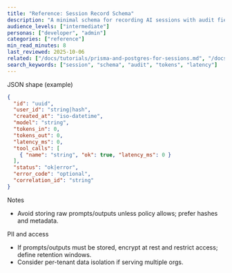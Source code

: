 ```yaml
---
title: "Reference: Session Record Schema"
description: "A minimal schema for recording AI sessions with audit fields."
audience_levels: ["intermediate"]
personas: ["developer", "admin"]
categories: ["reference"]
min_read_minutes: 8
last_reviewed: 2025-10-06
related: ["/docs/tutorials/prisma-and-postgres-for-sessions.md", "/docs/providers/security-best-practices.md"]
search_keywords: ["session", "schema", "audit", "tokens", "latency"]
---
```


JSON shape (example)

```json
{
  "id": "uuid",
  "user_id": "string|hash",
  "created_at": "iso-datetime",
  "model": "string",
  "tokens_in": 0,
  "tokens_out": 0,
  "latency_ms": 0,
  "tool_calls": [
    { "name": "string", "ok": true, "latency_ms": 0 }
  ],
  "status": "ok|error",
  "error_code": "optional",
  "correlation_id": "string"
}
```

Notes

- Avoid storing raw prompts/outputs unless policy allows; prefer hashes and metadata.

PII and access

- If prompts/outputs must be stored, encrypt at rest and restrict access; define retention windows.
- Consider per-tenant data isolation if serving multiple orgs.
